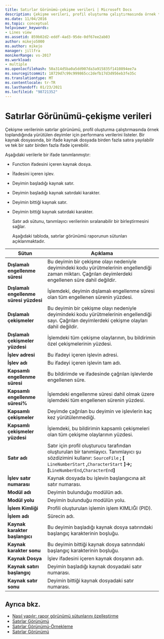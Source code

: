 ```yaml
---
title: Satırlar Görünümü-çekişme verileri | Microsoft Docs
description: Çekişme verileri, profil oluşturma çalıştırmasında örnek toplandığında yürütülen deyimler için performans verilerini nasıl listeleyeceğinizi öğrenin.
ms.date: 11/04/2016
ms.topic: conceptual
helpviewer_keywords:
- Lines view
ms.assetid: 859b02d2-eddf-4ad3-95de-0df67ee2ab03
author: mikejo5000
ms.author: mikejo
manager: jillfra
monikerRange: vs-2017
ms.workload:
- multiple
ms.openlocfilehash: 50a314d5ba0a5dd907da3a915835f1410894ee7a
ms.sourcegitcommit: 18729d7c99c999865cc2defb17d3d956eb3fe35c
ms.translationtype: MT
ms.contentlocale: tr-TR
ms.lasthandoff: 01/23/2021
ms.locfileid: "98721352"
---
```

# <a name="lines-view---contention-data"></a>Satırlar Görünümü-çekişme verileri
Çekişme verilerinin satırlar görünümü, profil oluşturma çalıştırmasında örnek toplandığında yürütülen deyimler için performans verilerini listeler. Bir kaynak dosyasında, bir ifade kaynak dosyada birden fazla satıra yayılabilir ve tek bir satır birden fazla ifade içerebilir.

 Aşağıdaki verilerle bir ifade tanımlanmıştır:

- Function ifadesini içeren kaynak dosya.

- İfadesini içeren işlev.

- Deyimin başladığı kaynak satır.

- Deyimin başladığı kaynak satırdaki karakter.

- Deyimin bittiği kaynak satır.

- Deyimin bittiği kaynak satırdaki karakter.

  Satır adı sütunu, tanımlayıcı verilerinin sıralanabilir bir birleştirmesini sağlar.

  Aşağıdaki tabloda, satırlar görünümü raporunun sütunları açıklanmaktadır.

|Sütun|Açıklama|
|------------|-----------------|
|**Dışlamalı engellenme süresi**|Bu deyimin bir çekişme olayı nedeniyle deyimindeki kodu yürütmelerinin engellendiği zaman miktarı. Çağrılan deyimlerdeki engellenen süre dahil değildir.|
|**Dışlamalı engellenme süresi yüzdesi**|İşlemdeki, deyimin dışlamalı engellenme süresi olan tüm engellenen sürenin yüzdesi.|
|**Dışlamalı çekişmeler**|Bu deyimin bir çekişme olayı nedeniyle deyimindeki kodu yürütmelerinin engellendiği sayı. Çağrılan deyimlerdeki çekişme olayları dahil değildir.|
|**Dışlamalı çekişmeler yüzdesi**|İşlemdeki tüm çekişme olaylarının, bu bildirimin özel çekişmelerinin yüzdesi.|
|**İşlev adresi**|Bu ifadeyi içeren işlevin adresi.|
|**İşlev adı**|Bu ifadeyi içeren işlevin tam adı.|
|**Kapsamlı engellenme süresi**|Bu bildirimde ve ifadesinde çağrılan işlevlerde engellenen süre.|
|**Kapsamlı engellenme süresi%**|İşlemdeki engellenme süresi dahil olmak üzere işlemdeki tüm engellenen sürenin yüzdesi.|
|**Kapsamlı çekişmeler**|Deyimde çağrılan bu deyimin ve işlevlerin kaç kez yürütülenmediği.|
|**Kapsamlı çekişmeler yüzdesi**|İşlemdeki, bu bildirimin kapsamlı çekişmeleri olan tüm çekişme olaylarının yüzdesi.|
|**Satır adı**|Satır için profil oluşturucu tarafından oluşturulan bir tanımlayıcı. Tanımlayıcı şu sözdizimini kullanır: `SourceFile` **; [** `LineNumberStart` **,**`CharacterStart` **]->; [**`LineNumberEnd`**,**`CharacterEnd`**]**|
|**İşlev satır numarası**|Kaynak dosyada bu işlevin başlangıcına ait satır numarası.|
|**Modül adı**|Deyimin bulunduğu modülün adı.|
|**Modül yolu**|Deyimin bulunduğu modülün yolu.|
|**İşlem Kimliği**|Profili oluşturulan işlemin işlem KIMLIĞI (PID).|
|**İşlem adı**|Sürecin adı.|
|**Kaynak karakter başlangıcı**|Bu deyimin başladığı kaynak dosya satırındaki başlangıç karakterinin boşluğu.|
|**Kaynak karakter sonu**|Bu deyimin bittiği kaynak dosya satırındaki başlangıç karakterinin boşluğu.|
|**Kaynak Dosya**|İşlev ifadesini içeren kaynak dosyanın adı.|
|**Kaynak satırı başlangıç**|Deyimin başladığı kaynak dosyadaki satır numarası.|
|**Kaynak satır sonu**|Deyimin bittiği kaynak dosyadaki satır numarası.|

## <a name="see-also"></a>Ayrıca bkz.
- [Nasıl yapılır: rapor görünümü sütunlarını özelleştirme](../profiling/how-to-customize-report-view-columns.md)
- [Satırlar Görünümü](../profiling/lines-view.md)
- [Satırlar Görünümü-Örnekleme](../profiling/lines-view-dotnet-memory-sampling-data.md)
- [Satırlar Görünümü](../profiling/lines-view-sampling-data.md)
